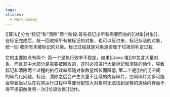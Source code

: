 ```yaml
---
tags: 
aliases:
  - Mark-Sweep
---
```


[[算法]]分为“标记”和“清除”两个阶段:首先标记出所有需要回收的[[对象|对象]]，在标记完成后，统一回收掉所有被标记的对象，也可以反过来，标记存活的对象，统一回 收所有未被标记的对象。标记过程就是对象是否属于垃圾的判定过程.

它的主要缺点有两个:
第一个是执行效率不稳定，如果[[Java 堆]]中包含大量对象，而且其中大部分是需要被回收的，这时必须进行大量标记和清除的动作，导致标记和清除两个过程的执行效率都随对象数量增长而降低;
第二个是[[内存]]空间的碎片化问题，标记、清除之后会产生大量不连续的内存碎片，空间碎片太多可能会导致当以后在程序运行过程中需要分配较大对象时无法找到足够的连续内存而不得不提前触发另一次[[垃圾收集]]动作。

